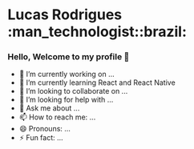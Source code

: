

<h1>Lucas Rodrigues :man_technologist::brazil: </h1> 

<!---->


### Hello, Welcome to my profile 👋

- 🔭 I’m currently working on ...
- 🌱 I’m currently learning React and React Native
- 👯 I’m looking to collaborate on ...
- 🤔 I’m looking for help with ...
- 💬 Ask me about ...
- 📫 How to reach me: ...
- 😄 Pronouns: ...
- ⚡ Fun fact: ...

